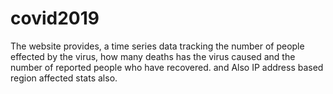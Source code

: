 # covid2019
The website provides, a time series data tracking the number of people effected by the virus, how many deaths has the virus caused and the number of reported people who have recovered. and Also IP address based region affected stats also. 
